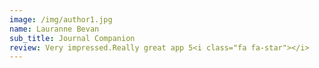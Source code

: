 ```yaml
---
image: /img/author1.jpg
name: Lauranne Bevan
sub_title: Journal Companion
review: Very impressed.Really great app 5<i class="fa fa-star"></i>
---
```

